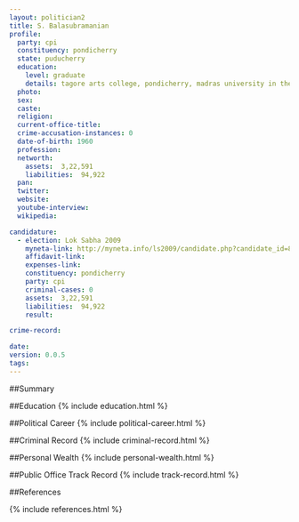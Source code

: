 ```yaml
---
layout: politician2
title: S. Balasubramanian
profile: 
  party: cpi
  constituency: pondicherry
  state: puducherry
  education: 
    level: graduate
    details: tagore arts college, pondicherry, madras university in the year 1975-1978
  photo: 
  sex: 
  caste: 
  religion: 
  current-office-title: 
  crime-accusation-instances: 0
  date-of-birth: 1960
  profession: 
  networth: 
    assets:  3,22,591
    liabilities:  94,922
  pan: 
  twitter: 
  website: 
  youtube-interview: 
  wikipedia: 

candidature: 
  - election: Lok Sabha 2009
    myneta-link: http://myneta.info/ls2009/candidate.php?candidate_id=8319
    affidavit-link: 
    expenses-link: 
    constituency: pondicherry 
    party: cpi
    criminal-cases: 0
    assets:  3,22,591
    liabilities:  94,922
    result:  

crime-record: 

date: 
version: 0.0.5
tags: 
---
```

##Summary


##Education
{% include education.html %}


##Political Career
{% include political-career.html %}


##Criminal Record
{% include criminal-record.html %}


##Personal Wealth
{% include personal-wealth.html %}


##Public Office Track Record
{% include track-record.html %}


##References


{% include references.html %}